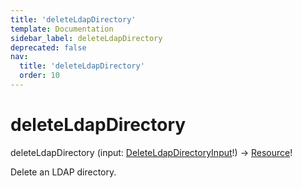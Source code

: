```yaml
---
title: 'deleteLdapDirectory'
template: Documentation
sidebar_label: deleteLdapDirectory
deprecated: false
nav:
  title: 'deleteLdapDirectory'
  order: 10
---
```


# deleteLdapDirectory

<div className="pb-4 font-roboto-slab text-lg"><span className="font-bold">deleteLdapDirectory</span> <span style={{'fontWeight':400,'fontSize':'0.85em'}}>(input: <a href="/guardrails/docs/reference/graphql/input/DeleteLdapDirectoryInput">DeleteLdapDirectoryInput</a>!) &rarr; <a href="/guardrails/docs/reference/graphql/object/Resource">Resource</a>!</span>
</div>



Delete an LDAP directory.